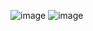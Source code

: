 ![image](https://github.com/Jiyarathore/Leetcode/assets/96529109/de28723d-7fe8-46a6-b607-cb350647cd5a)
![image](https://github.com/Jiyarathore/Leetcode/assets/96529109/133e60bb-817f-4fb5-b0a8-0a58640946e4)
